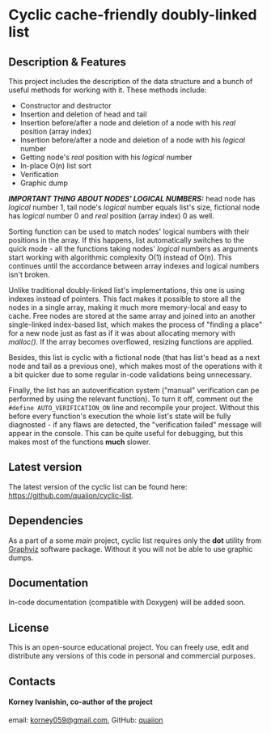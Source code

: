 # Cyclic cache-friendly doubly-linked list

## Description & Features
This project includes the description of the data structure and a bunch of useful methods for working with it. These methods include:
- Constructor and destructor
- Insertion and deletion of head and tail
- Insertion before/after a node and deletion of a node with his *real* position (array index)
- Insertion before/after a node and deletion of a node with his *logical* number
- Getting node's *real* position with his *logical* number
- In-place O(n) list sort
- Verification
- Graphic dump

***IMPORTANT THING ABOUT NODES' LOGICAL NUMBERS:*** head node has *logical* number 1, tail node's *logical* number equals list's size, fictional node has *logical* number 0 and *real* position (array index) 0 as well.

Sorting function can be used to match nodes' logical numbers with their positions in the array. If this happens, list automatically switches to the quick mode - all the functions taking nodes' *logical* numbers as arguments start working with algorithmic complexity O(1) instead of O(n). This continues until the accordance between array indexes and logical numbers isn't broken.

Unlike traditional doubly-linked list's implementations, this one is using indexes instead of pointers. This fact makes it possible to store all the nodes in a single array, making it much more memory-local and easy to cache. Free nodes are stored at the same array and joined into an another single-linked index-based list, which makes the process of "finding a place" for a new node just as fast as if it was about allocating memory with *malloc()*. If the array becomes overflowed, resizing functions are applied.

Besides, this list is cyclic with a fictional node (that has list's head as a next node and tail as a previous one), which makes most of the operations with it a bit quicker due to some regular in-code validations being unnecessary.

Finally, the list has an autoverification system ("manual" verification can pe performed by using the relevant function). To turn it off, comment out the `#define AUTO_VERIFICATION_ON` line and recompile your project. Without this before every function's execution the whole list's state will be fully diagnosted - if any flaws are detected, the "verification failed" message will appear in the console. This can be quite useful for debugging, but this makes most of the functions **much** slower.

## Latest version
The latest version of the cyclic list can be found here: <https://github.com/quaiion/cyclic-list>.

## Dependencies
As a part of a some *main* project, cyclic list requires only the **dot** utility from [Graphviz](https://graphviz.org) software package. Without it you will not be able to use graphic dumps.

## Documentation
In-code documentation (compatible with Doxygen) will be added soon.

## License
This is an open-source educational project. You can freely use, edit and distribute any versions of this code in personal and commercial purposes.

## Contacts
#### Korney Ivanishin, co-author of the project
email: <korney059@gmail.com>,
GitHub: [quaiion](https://github.com/quaiion)

